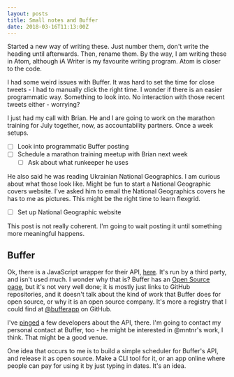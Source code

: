```yaml
---
layout: posts
title: Small notes and Buffer
date: 2018-03-16T11:13:00Z
---
```


Started a new way of writing these. Just number them, don't write the heading until afterwards. Then, rename them. By the way, I am writing these in Atom, although iA Writer is my favourite writing program. Atom is closer to the code.

I had some weird issues with Buffer. It was hard to set the time for close tweets - I had to manually click the right time. I wonder if there is an easier programmatic way. Something to look into. No interaction with those recent tweets either - worrying?

I just had my call with Brian. He and I are going to work on the marathon training for July together, now, as accountability partners. Once a week setups.

- [ ] Look into programmatic Buffer posting
- [ ] Schedule a marathon training meetup with Brian next week
  - [ ] Ask about what runkeeper he uses

He also said he was reading Ukrainian National Geographics. I am curious about what those look like. Might be fun to start a National Geographic covers website. I've asked him to email the National Geographics covers he has to me as pictures. This might be the right time to learn flexgrid.

- [ ] Set up National Geographic website

This post is not really coherent. I'm going to wait posting it until something more meaningful happens.

## Buffer

Ok, there is a JavaScript wrapper for their API, [here](https://www.npmjs.com/package/buffer-node). It's run by a third party, and isn't used much. I wonder why that is? Buffer has an [Open Source page](https://bufferapp.github.io/), but it's not very well done; it is mostly just links to GitHub repositories, and it doesn't talk about the kind of work that Buffer does for open source, or why it is an open source company. It's more a registry that I could find at [@bufferapp](https://github.com/bufferapp) on GitHub.

I've [pinged](https://twitter.com/richlitt/status/974662242640842752) a few developers about the API, there. I'm going to contact my personal contact at Buffer, too - he might be interested in @mntnr's work, I think. That might be a good venue.

One idea that occurs to me is to build a simple scheduler for Buffer's API, and release it as open source. Make a CLI tool for it, or an app online where people can pay for using it by just typing in dates. It's an idea.